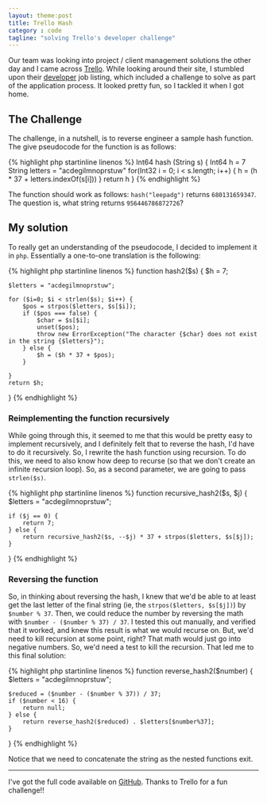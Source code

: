 ```yaml
---
layout: theme:post
title: Trello Hash
category : code
tagline: "solving Trello's developer challenge"
---
```


Our team was looking into project / client management solutions the other day and I came across [Trello](http://www.trello.com). While looking around their site, I stumbled upon their [developer](https://trello.com/jobs/developer) job listing, which included a challenge to solve as part of the application process. It looked pretty fun, so I tackled it when I got home. 

## The Challenge

The challenge, in a nutshell, is to reverse engineer a sample hash function. The give pseudocode for the function is as follows:

{% highlight php startinline linenos %}
Int64 hash (String s) {
    Int64 h = 7
    String letters = "acdegilmnoprstuw"
    for(Int32 i = 0; i < s.length; i++) {
        h = (h * 37 + letters.indexOf(s[i]))
    }
    return h
}
{% endhighlight %}

The function should work as follows: `hash("leepadg")` returns `680131659347`. The question is, what string returns `956446786872726`?

## My solution

To really get an understanding of the pseudocode, I decided to implement it in `php`. Essentially a one-to-one translation is the following:

{% highlight php startinline linenos %}
function hash2($s)
{
	$h = 7;

	$letters = "acdegilmnoprstuw";

	for ($i=0; $i < strlen($s); $i++) { 
		$pos = strpos($letters, $s[$i]);
		if ($pos === false) {
			$char = $s[$i];
			unset($pos);
			throw new ErrorException("The character {$char} does not exist in the string {$letters}");
		} else {
			$h = ($h * 37 + $pos);
		}

	}
	return $h;
}
{% endhighlight %}

### Reimplementing the function recursively

While going through this, it seemed to me that this would be pretty easy to implement recursively, and I definitely felt that to reverse the hash, I'd have to do it recursively. So, I rewrite the hash function using recursion. To do this, we need to also know how deep to recurse (so that we don't create an infinite recursion loop). So, as a second parameter, we are going to pass `strlen($s)`.

{% highlight php startinline linenos %}
function recursive_hash2($s, $j)
{
	$letters = "acdegilmnoprstuw";

	if ($j == 0) {
		return 7;
	} else {
		return recursive_hash2($s, --$j) * 37 + strpos($letters, $s[$j]);
	}
}
{% endhighlight %}

### Reversing the function

So, in thinking about reversing the hash, I knew that we'd be able to at least get the last letter of the final string (ie, the `strpos($letters, $s[$j])`) by `$number % 37`. Then, we could reduce the number by reversing the math with `$number - ($number % 37) / 37`. I tested this out manually, and verified that it worked, and knew this result is what we would recurse on. But, we'd need to kill recursion at some point, right? That math would just go into negative numbers. So, we'd need a test to kill the recursion. That led me to this final solution:

{% highlight php startinline linenos %}	
function reverse_hash2($number)
{
	$letters = "acdegilmnoprstuw";

	$reduced = ($number - ($number % 37)) / 37;
	if ($number < 16) {
		return null;
	} else {
	 	return reverse_hash2($reduced) . $letters[$number%37];
	}	
}
{% endhighlight %}

Notice that we need to concatenate the string as the nested functions exit.

---

I've got the full code available on [GitHub](https://github.com/oflannabhra/trello-app). Thanks to Trello for a fun challenge!!